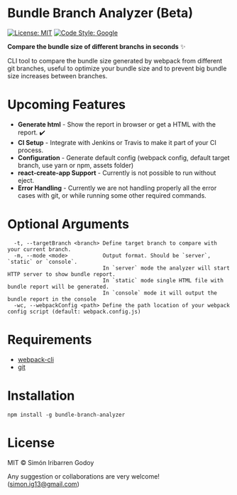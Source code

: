 # Bundle Branch Analyzer (Beta)

[![License: MIT](https://img.shields.io/badge/License-MIT-blue.svg)](https://opensource.org/licenses/MIT) [![Code Style: Google](https://img.shields.io/badge/code%20style-google-blueviolet.svg)](https://github.com/google/gts)


**Compare the bundle size of different branchs in seconds** ✨

CLI tool to compare the bundle size generated by webpack from different git branches, useful to optimize your bundle size and to prevent big bundle size increases between branches.


# Upcoming Features

* **Generate html** - Show the report in browser or get a HTML with the report. ✔️
* **CI Setup** - Integrate with Jenkins or Travis to make it part of your CI process.
* **Configuration** - Generate default config (webpack config, default target branch, use yarn or npm, assets folder)
* **react-create-app Support** - Currently is not possible to run without eject.
* **Error Handling** - Currently we are not handling properly all the error cases with git, or while running some other required commands.


# Optional Arguments

```
  -t, --targetBranch <branch> Define target branch to compare with your current branch.
  -m, --mode <mode>           Output format. Should be `server`, `static` or `console`.
                              In `server` mode the analyzer will start HTTP server to show bundle report.
                              In `static` mode single HTML file with bundle report will be generated.
                              In `console` mode it will output the bundle report in the console
  -wc, --webpackConfig <path> Define the path location of your webpack config script (default: webpack.config.js)
```


# Requirements
- [webpack-cli](https://github.com/webpack/webpack-cli)
- [git](https://git-scm.com/)


# Installation
```shell
npm install -g bundle-branch-analyzer
```

# License

MIT © Simón Iribarren Godoy

Any suggestion or collaborations are very welcome! (simon.ig13@gmail.com)